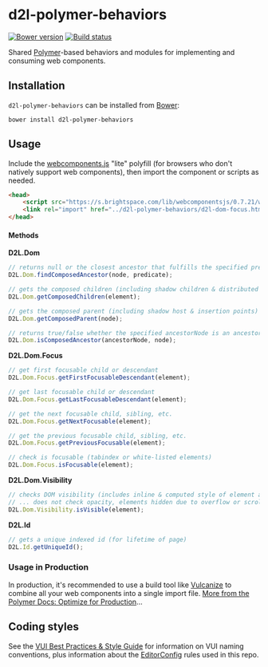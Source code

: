 # d2l-polymer-behaviors
[![Bower version][bower-image]][bower-url]
[![Build status][ci-image]][ci-url]

Shared [Polymer](https://www.polymer-project.org/1.0/)-based behaviors and modules for implementing and consuming web components.

## Installation

`d2l-polymer-behaviors` can be installed from [Bower][bower-url]:
```shell
bower install d2l-polymer-behaviors
```

## Usage

Include the [webcomponents.js](http://webcomponents.org/polyfills/) "lite" polyfill (for browsers who don't natively support web components), then import the component or scripts as needed.

```html
<head>
	<script src="https://s.brightspace.com/lib/webcomponentsjs/0.7.21/webcomponents-lite.min.js"></script>
	<link rel="import" href="../d2l-polymer-behaviors/d2l-dom-focus.html">
</head>
```

#### Methods

**D2L.Dom**

```javascript
// returns null or the closest ancestor that fulfills the specified predicate fxn
D2L.Dom.findComposedAncestor(node, predicate);

// gets the composed children (including shadow children & distributed children)
D2L.Dom.getComposedChildren(element);

// gets the composed parent (including shadow host & insertion points)
D2L.Dom.getComposedParent(node);

// returns true/false whether the specified ancestorNode is an ancestor of node
D2L.Dom.isComposedAncestor(ancestorNode, node);
```

**D2L.Dom.Focus**

```javascript
// get first focusable child or descendant
D2L.Dom.Focus.getFirstFocusableDescendant(element);

// get last focusable child or descendant
D2L.Dom.Focus.getLastFocusableDescendant(element);

// get the next focusable child, sibling, etc.
D2L.Dom.Focus.getNextFocusable(element);

// get the previous focusable child, sibling, etc.
D2L.Dom.Focus.getPreviousFocusable(element);

// check is focusable (tabindex or white-listed elements)
D2L.Dom.Focus.isFocusable(element);
```

**D2L.Dom.Visibility**

```javascript
// checks DOM visibility (includes inline & computed style of element and ancestors)
// ... does not check opacity, elements hidden due to overflow or scrolled out of view
D2L.Dom.Visibility.isVisible(element);
```

**D2L.Id**

```javascript
// gets a unique indexed id (for lifetime of page)
D2L.Id.getUniqueId();
```

### Usage in Production

In production, it's recommended to use a build tool like [Vulcanize](https://github.com/Polymer/vulcanize) to combine all your web components into a single import file. [More from the Polymer Docs: Optimize for Production](https://www.polymer-project.org/1.0/tools/optimize-for-production.html)...

## Coding styles

See the [VUI Best Practices & Style Guide](https://github.com/Brightspace/valence-ui-docs/wiki/Best-Practices-&-Style-Guide) for information on VUI naming conventions, plus information about the [EditorConfig](http://editorconfig.org) rules used in this repo.

[bower-url]: http://bower.io/search/?q=d2l-polymer-behaviors
[bower-image]: https://img.shields.io/bower/v/d2l-polymer-behaviors.svg
[ci-url]: https://travis-ci.org/Brightspace/d2l-polymer-behaviors-ui
[ci-image]: https://travis-ci.org/Brightspace/d2l-polymer-behaviors-ui.svg?branch=master
